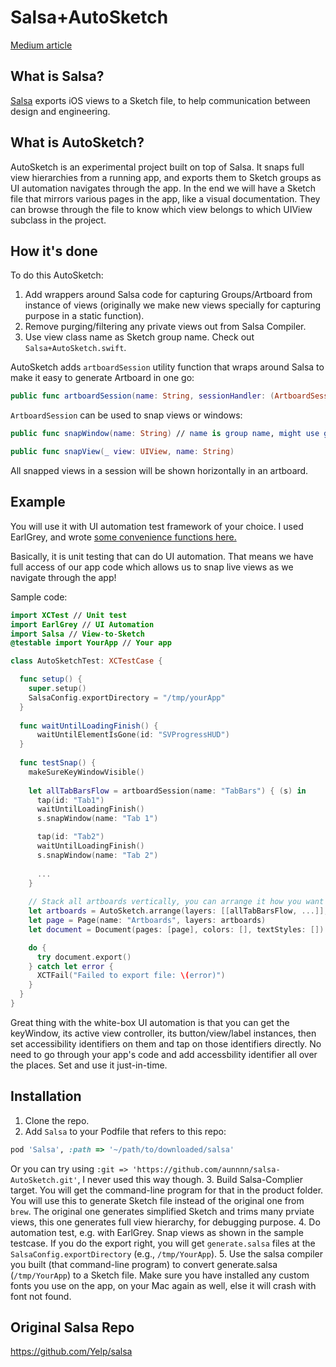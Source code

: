 # Salsa+AutoSketch

[Medium article](https://blog.oozou.com/documenting-ios-apps-visually-e8736b431cf7)

## What is Salsa?
[Salsa](https://github.com/Yelp/salsa) exports iOS views to a Sketch file, to help communication between design and engineering.

## What is AutoSketch?
AutoSketch is an experimental project built on top of Salsa. It snaps full view hierarchies from a running app, and exports them to Sketch groups as UI automation navigates through the app. In the end we will have a Sketch file that mirrors various pages in the app, like a visual documentation. They can browse through the file to know which view belongs to which UIView subclass in the project.

## How it's done
To do this AutoSketch:
1. Add wrappers around Salsa code for capturing Groups/Artboard from instance of views (originally we make new views specially for capturing purpose in a static function).
2. Remove purging/filtering any private views out from Salsa Compiler.
3. Use view class name as Sketch group name.
Check out `Salsa+AutoSketch.swift`.

AutoSketch adds `artboardSession` utility function that wraps around Salsa to make it easy to generate Artboard in one go:
```swift
public func artboardSession(name: String, sessionHandler: (ArtboardSession) -> Void) -> Artboard
```

`ArtboardSession` can be used to snap views or windows:

```swift
public func snapWindow(name: String) // name is group name, might use group name as view controller subclass, to make it easy to find
```
```swift
public func snapView(_ view: UIView, name: String)
```
All snapped views in a session will be shown horizontally in an artboard.

## Example
You will use it with UI automation test framework of your choice. I used EarlGrey, and wrote [some convenience functions here.](https://github.com/aunnnn/EarlGrey-Convenience)

Basically, it is unit testing that can do UI automation. That means we have full access of our app code which allows us to snap live views as we navigate through the app!

Sample code:

```swift
import XCTest // Unit test
import EarlGrey // UI Automation
import Salsa // View-to-Sketch
@testable import YourApp // Your app

class AutoSketchTest: XCTestCase {

  func setup() {
    super.setup()
    SalsaConfig.exportDirectory = "/tmp/yourApp"
  }
  
  func waitUntilLoadingFinish() {
      waitUntilElementIsGone(id: "SVProgressHUD")
  }
    
  func testSnap() {
    makeSureKeyWindowVisible()
    
    let allTabBarsFlow = artboardSession(name: "TabBars") { (s) in
      tap(id: "Tab1")
      waitUntilLoadingFinish()
      s.snapWindow(name: "Tab 1")

      tap(id: "Tab2")
      waitUntilLoadingFinish()
      s.snapWindow(name: "Tab 2")
      
      ...
    }
    
    // Stack all artboards vertically, you can arrange it how you want in 2d space with 2d array
    let artboards = AutoSketch.arrange(layers: [[allTabBarsFlow, ...]], verticalPadding: 200, horizontalPadding: 200)
    let page = Page(name: "Artboards", layers: artboards)
    let document = Document(pages: [page], colors: [], textStyles: [])

    do {
      try document.export()
    } catch let error {
      XCTFail("Failed to export file: \(error)")
    }
  }  
}
```

Great thing with the white-box UI automation is that you can get the keyWindow, its active view controller, its button/view/label instances, then set accessibility identifiers on them and tap on those identifiers directly. No need to go through your app's code and add accessbility identifier all over the places. Set and use it just-in-time.

## Installation
1. Clone the repo.
2. Add `Salsa` to your Podfile that refers to this repo:
```ruby
pod 'Salsa', :path => '~/path/to/downloaded/salsa'
```
Or you can try using `:git => 'https://github.com/aunnnn/salsa-AutoSketch.git'`, I never used this way though.
3. Build Salsa-Complier target. You will get the command-line program for that in the product folder. You will use this to generate Sketch file instead of the original one from `brew`. The original one generates simplified Sketch and trims many prviate views, this one generates full view hierarchy, for debugging purpose.
4. Do automation test, e.g. with EarlGrey. Snap views as shown in the sample testcase. If you do the export right, you will get `generate.salsa` files at the `SalsaConfig.exportDirectory` (e.g., `/tmp/YourApp`).
5. Use the salsa compiler you built (that command-line program) to convert generate.salsa (`/tmp/YourApp`) to a Sketch file. Make sure you have installed any custom fonts you use on the app, on your Mac again as well, else it will crash with font not found.

## Original Salsa Repo
https://github.com/Yelp/salsa
